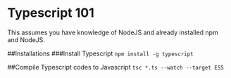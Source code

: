 # Typescript 101

This assumes you have knowledge of NodeJS and already installed npm and NodeJS.

##Installations
###Install Typescript
```npm install -g typescript```

##Compile Typescript codes to Javascript
```tsc *.ts --watch --target ES5```